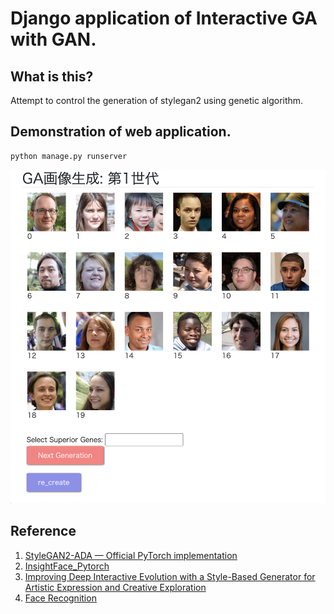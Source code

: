 # Django application of Interactive GA with GAN.

## What is this?
Attempt to control the generation of stylegan2 using genetic algorithm.

## Demonstration of web application.

```
python manage.py runserver
```

<img src=https://github.com/TakeruEndo/Interactive-GA-with-GAN/blob/main/sample/sample.png width=600 />

## Reference
1. [StyleGAN2-ADA — Official PyTorch implementation](https://github.com/NVlabs/stylegan2-ada-pytorch)
2. [InsightFace_Pytorch](https://github.com/TreB1eN/InsightFace_Pytorch)
3. [Improving Deep Interactive Evolution with a Style-Based Generator for Artistic Expression and Creative Exploration](https://github.com/cto300/Interactive-StyleGAN)
4. [Face Recognition](https://github.com/ageitgey/face_recognition)


